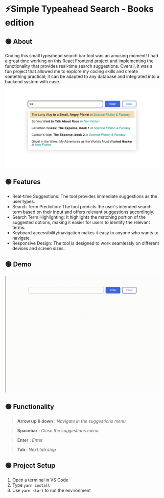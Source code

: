 
# ⚡Simple Typeahead Search - Books edition

## 🟢 About

Coding this small typeahead search bar tool was an amusing moment! I had a great time working on this React Frontend project and implementing the functionality that provides real-time search suggestions. Overall, it was a fun project that allowed me to explore my coding skills and create something practical; It can be adapted to any database and integrated into a backend system with ease.

![mvp demo](./mvp.png)

## 🟢 Features

- Real-time Suggestions: The tool provides immediate suggestions as the user types.
- Search Term Prediction: The tool predicts the user's intended search term based on their input and offers relevant suggestions accordingly.
- Search Term Highlighting: It highlights the matching portion of the suggested options, making it easier for users to identify the relevant terms.
- Keyboard accessibility/navigation makes it easy to anyone who wants to navigate.
- Responsive Design: The tool is designed to work seamlessly on different devices and screen sizes.

## 🟢 Demo
![mvp demo](./demo.gif)

## 🟢 Functionality

> __Arrow up & down__ : _Navigate in the suggestions menu_

> __Spacebar__ : _Close the suggestions menu_

>__Enter__ : _Enter_

>__Tab__ : _Next tab stop_

## 🟢 Project Setup
1. Open a terminal in VS Code
2. Type `yarn install`
3. Use `yarn start` to run the environment